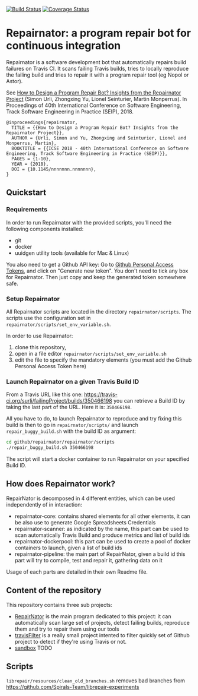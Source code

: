 [![Build Status](https://travis-ci.org/Spirals-Team/repairnator.svg?branch=master)](https://travis-ci.org/Spirals-Team/repairnator) [![Coverage Status](https://coveralls.io/repos/github/Spirals-Team/repairnator/badge.svg?branch=master)](https://coveralls.io/github/Spirals-Team/repairnator?branch=master)

# Repairnator: a program repair bot for continuous integration

Repairnator is a software development bot that automatically repairs build failures on Travis CI.
It scans failing Travis builds, tries to locally reproduce the failing build and tries to repair it with a program repair tool (eg Nopol or Astor). 

See [How to Design a Program Repair Bot? Insights from the Repairnator Project](https://hal.archives-ouvertes.fr/hal-01691496/document) (Simon Urli, Zhongxing Yu, Lionel Seinturier, Martin Monperrus). In Proceedings of 40th International Conference on Software Engineering, Track Software Engineering in Practice (SEIP), 2018.

```
@inproceedings{repairnator,
  TITLE = {{How to Design a Program Repair Bot? Insights from the Repairnator Project}},
  AUTHOR = {Urli, Simon and Yu, Zhongxing and Seinturier, Lionel and Monperrus, Martin},
  BOOKTITLE = {{ICSE 2018 - 40th International Conference on Software Engineering, Track Software Engineering in Practice (SEIP)}},
  PAGES = {1-10},
  YEAR = {2018},
  DOI = {10.1145/nnnnnnn.nnnnnnn},
}
```

## Quickstart

### Requirements

In order to run Repairnator with the provided scripts, you'll need the following components installed: 
  - git
  - docker
  - uuidgen utility tools (available for Mac & Linux)
 
You also need to get a Github API key: Go to [Github Personal Access Tokens](https://github.com/settings/tokens), and click on "Generate new token". 
You don't need to tick any box for Repairnator. Then just copy and keep the generated token somewhere safe.

### Setup Repairnator

All Repairnator scripts are located in the directory `repairnator/scripts`. 
The scripts use the configuration set in `repairnator/scripts/set_env_variable.sh`.

In order to use Repairnator: 
   1. clone this repository, 
   2. open in a file editor `repairnator/scripts/set_env_variable.sh`
   3. edit the file to specify the mandatory elements (you must add the Github Personal Access Token here)

### Launch Repairnator on a given Travis Build ID

From a Travis URL like this one: https://travis-ci.org/surli/failingProject/builds/350466198 you can retrieve a Build ID by taking the last part of the URL.
Here it is: `350466198`.

All you have to do, to launch Repairnator to reproduce and try fixing this build is then to go in `repairnator/scripts/` and launch `repair_buggy_build.sh` with the build ID as argument:

```bash
cd github/repairnator/repairnator/scripts
./repair_buggy_build.sh 350466198
```

The script will start a docker container to run Repairnator on your specified Build ID.

## How does Repairnator work?

RepairNator is decomposed in 4 different entities, which can be used independently of in interaction: 
  - repairnator-core: contains shared elements for all other elements, it can be also use to generate Google Spreadsheets Credentials
  - repairnator-scanner: as indicated by the name, this part can be used to scan automatically Travis Build and produce metrics and list of build ids
  - repairnator-dockerpool: this part can be used to create a pool of docker containers to launch, given a list of build ids
  - repairnator-pipeline: the main part of RepairNator, given a build id this part will try to compile, test and repair it, gathering data on it
  
Usage of each parts are detailed in their own Readme file.

## Content of the repository

This repository contains three sub projects:

  * [RepairNator](https://github.com/Spirals-Team/librepair/tree/master/repairnator) is the main program dedicated to this project: it can automatically scan large set of projects, detect failing builds, reproduce them and try to repair them using our tools
  * [travisFilter](https://github.com/Spirals-Team/librepair/tree/master/travisFilter) is a really small project intented to filter quickly set of Github project to detect if they're using Travis or not.
  * [sandbox](https://github.com/Spirals-Team/librepair/tree/master/sandbox) TODO

## Scripts

 `librepair/resources/clean_old_branches.sh` removes bad branches from https://github.com/Spirals-Team/librepair-experiments

